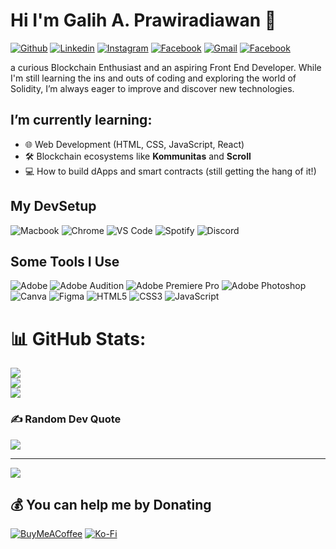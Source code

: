 # Hi I'm Galih A. Prawiradiawan 👋

[![Github](https://img.shields.io/badge/febrihidayan-000?style=flat&logo=Github&logoColor=white)](https://github.com/0xByteMe)
[![Linkedin](https://img.shields.io/badge/febrihidayan-blue?style=flat&logo=Linkedin&logoColor=white)](https://www.linkedin.com/in/prawiradiawan)
[![Instagram](https://img.shields.io/badge/febrihidayan-c13584?style=flat&labelColor=c13584&logo=instagram&logoColor=white)](https://www.instagram.com/prawiradiawan)
[![Facebook](https://img.shields.io/badge/febricodes-3b5998?style=flat&labelColor=3b5998&logo=facebook&logoColor=white)](https://www.facebook.com/prawiradiawan)
[![Gmail](https://img.shields.io/badge/febrihidayan20-c14438?style=flat&logo=Gmail&logoColor=white)](mailto:prawiradiawan@gmail.com)
[![Facebook](https://img.shields.io/badge/febrihidayan-1ED760?style=flat&labelColor=white&logo=spotify&logoColor=1ED760)](https://open.spotify.com/user/316thck22u4m3ogzdpvdjxbydmgu)

a curious Blockchain Enthusiast and an aspiring Front End Developer. While I'm still learning the ins and outs of coding and exploring the world of Solidity, I’m always eager to improve and discover new technologies.

## I’m currently learning:
- 🌐 Web Development (HTML, CSS, JavaScript, React)
- 🛠️ Blockchain ecosystems like **Kommunitas** and **Scroll**
- 💻 How to build dApps and smart contracts (still getting the hang of it!)

## My DevSetup

![Macbook](https://img.shields.io/badge/Macbook-555555.svg?&style=flat-square&logo=apple&logoColor=A2AAAD)
![Chrome](https://img.shields.io/badge/Chrome-555555.svg?&style=flat-square&logo=google-chrome&logoColor=1a73e8)
![VS Code](https://img.shields.io/badge/VS-Code-555555.svg?&style=flat-square&logo=visual-studio-code&logoColor=007ACC)
![Spotify](https://img.shields.io/badge/Spotify-555555.svg?&style=flat-square&logo=spotify&logoColor=1ED760)
![Discord](https://img.shields.io/badge/Discord-555555.svg?&style=flat-square&logo=discord&logoColor=7289d9)

## Some Tools I Use

![Adobe](https://img.shields.io/badge/adobe-%23FF0000.svg?style=plastic&logo=adobe&logoColor=white) ![Adobe Audition](https://img.shields.io/badge/Adobe%20Audition-9999FF.svg?style=plastic&logo=Adobe%20Audition&logoColor=white) ![Adobe Premiere Pro](https://img.shields.io/badge/Adobe%20Premiere%20Pro-9999FF.svg?style=plastic&logo=Adobe%20Premiere%20Pro&logoColor=white) ![Adobe Photoshop](https://img.shields.io/badge/adobe%20photoshop-%2331A8FF.svg?style=plastic&logo=adobe%20photoshop&logoColor=white) ![Canva](https://img.shields.io/badge/Canva-%2300C4CC.svg?style=plastic&logo=Canva&logoColor=white) ![Figma](https://img.shields.io/badge/figma-%23F24E1E.svg?style=plastic&logo=figma&logoColor=white) ![HTML5](https://img.shields.io/badge/html5-%23E34F26.svg?style=plastic&logo=html5&logoColor=white) ![CSS3](https://img.shields.io/badge/css3-%231572B6.svg?style=plastic&logo=css3&logoColor=white) ![JavaScript](https://img.shields.io/badge/javascript-%23323330.svg?style=plastic&logo=javascript&logoColor=%23F7DF1E)

# 📊 GitHub Stats:

![](https://github-readme-stats.vercel.app/api?username=0xByteMe&theme=dark&hide_border=false&include_all_commits=true&count_private=false)<br/>
![](https://github-readme-streak-stats.herokuapp.com/?user=0xByteMe&theme=dark&hide_border=false)<br/>
![](https://github-readme-stats.vercel.app/api/top-langs/?username=0xByteMe&theme=dark&hide_border=false&include_all_commits=true&count_private=false&layout=compact)

### ✍️ Random Dev Quote
![](https://quotes-github-readme.vercel.app/api?type=horizontal&theme=radical)

---
[![](https://visitcount.itsvg.in/api?id=0xByteMe&icon=0&color=0)](https://visitcount.itsvg.in)

## 💰 You can help me by Donating
[![BuyMeACoffee](https://img.shields.io/badge/Buy%20Me%20a%20Coffee-ffdd00?style=for-the-badge&logo=buy-me-a-coffee&logoColor=black)](https://buymeacoffee.com/prawiradiawan) [![Ko-Fi](https://img.shields.io/badge/Ko--fi-F16061?style=for-the-badge&logo=ko-fi&logoColor=white)](https://ko-fi.com/prawiradiawan)

